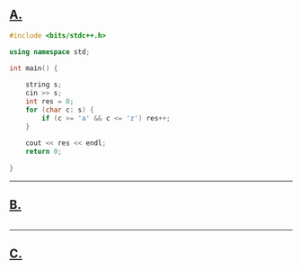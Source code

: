 

## [A. ]() 

```c++ []
#include <bits/stdc++.h>

using namespace std;

int main() {
    
    string s;
    cin >> s;
    int res = 0;
    for (char c: s) {
        if (c >= 'a' && c <= 'z') res++;
    }
    
    cout << res << endl;
    return 0;
    
}
```

---

## [B. ]() 

```c++ []

```

---

## [C. ]()

```c++ []

```